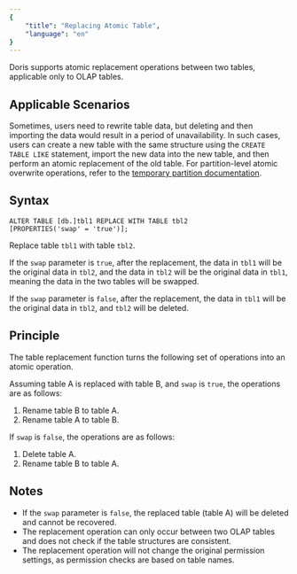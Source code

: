 ```yaml
---
{
    "title": "Replacing Atomic Table",
    "language": "en"
}
---
```


Doris supports atomic replacement operations between two tables, applicable only to OLAP tables.

## Applicable Scenarios

Sometimes, users need to rewrite table data, but deleting and then importing the data would result in a period of unavailability. In such cases, users can create a new table with the same structure using the `CREATE TABLE LIKE` statement, import the new data into the new table, and then perform an atomic replacement of the old table. For partition-level atomic overwrite operations, refer to the [temporary partition documentation](../delete/table-temp-partition).

## Syntax

```Plain
ALTER TABLE [db.]tbl1 REPLACE WITH TABLE tbl2
[PROPERTIES('swap' = 'true')];
```

Replace table `tbl1` with table `tbl2`.

If the `swap` parameter is `true`, after the replacement, the data in `tbl1` will be the original data in `tbl2`, and the data in `tbl2` will be the original data in `tbl1`, meaning the data in the two tables will be swapped.

If the `swap` parameter is `false`, after the replacement, the data in `tbl1` will be the original data in `tbl2`, and `tbl2` will be deleted.

## Principle

The table replacement function turns the following set of operations into an atomic operation.

Assuming table A is replaced with table B, and `swap` is `true`, the operations are as follows:

1. Rename table B to table A.
2. Rename table A to table B.

If `swap` is `false`, the operations are as follows:

1. Delete table A.
2. Rename table B to table A.

## Notes

- If the `swap` parameter is `false`, the replaced table (table A) will be deleted and cannot be recovered.
- The replacement operation can only occur between two OLAP tables and does not check if the table structures are consistent.
- The replacement operation will not change the original permission settings, as permission checks are based on table names.